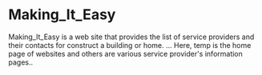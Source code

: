 # Making_It_Easy
Making_It_Easy is a web site that provides the list of service providers and their contacts for construct a building or home.
... Here, temp is the home page of websites and others are various service provider's information pages..
